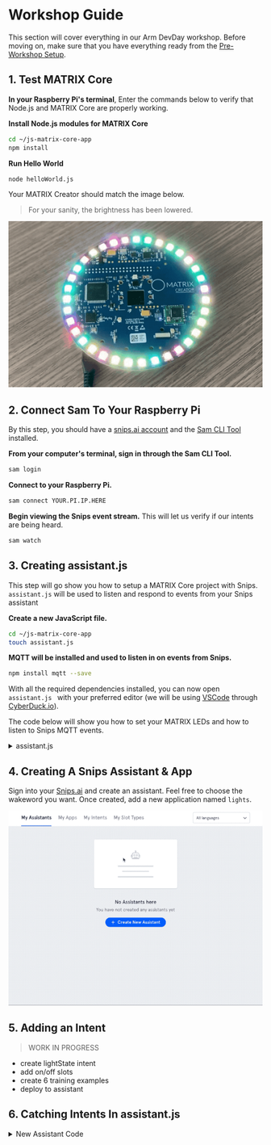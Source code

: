 # Workshop Guide
This section will cover everything in our Arm DevDay workshop. Before moving on, make sure that you have everything ready from the [Pre-Workshop Setup](PreWorkshop.md).

## 1. Test MATRIX Core
**In your Raspberry Pi's terminal**, Enter the commands below to verify that Node.js and MATRIX Core are properly working.

**Install Node.js modules for MATRIX Core**
```bash
cd ~/js-matrix-core-app
npm install
```
**Run Hello World**
```bash
node helloWorld.js
```
Your MATRIX Creator should match the image below.

> For your sanity, the brightness has been lowered.

![](images/matrix-hello-world.gif)

## 2. Connect Sam To Your Raspberry Pi
By this step, you should have a [snips.ai account](https://console.snips.ai/login) and the [Sam CLI Tool](https://snips.gitbook.io/getting-started/installation) installed.

**From your computer's terminal, sign in through the Sam CLI Tool.**
```bash
sam login
```
**Connect to your Raspberry Pi.**
```bash
sam connect YOUR.PI.IP.HERE
```
**Begin viewing the Snips event stream.** This will let us verify if our intents are being heard.
```bash
sam watch
```

## 3. Creating assistant.js
This step will go show you how to setup a MATRIX Core project with Snips. `assistant.js` will be used to listen and respond to events from your Snips assistant

**Create a new JavaScript file.**
```bash
cd ~/js-matrix-core-app
touch assistant.js
```
**MQTT will be installed and used to listen in on events from Snips.**
```bash
npm install mqtt --save
```
With all the required dependencies installed, you can now open `assistant.js ` with your preferred editor (we will be using [VSCode](https://code.visualstudio.com/) through [CyberDuck.io](https://cyberduck.io/)).

The code below will show you how to set your MATRIX LEDs and how to listen to Snips MQTT events.
<details close>
<summary>
assistant.js
</summary>

```js
// MATRIX Core Dependencies
var zmq = require('zeromq');
var core = require('matrix-protos').matrix_io.malos.v1;
var matrix_ip = '127.0.0.1';
var matrix_everloop_base_port = 20021;
var matrix_device_leds = 35;// Hard coded LED count
// Snips.ai Dependencies
var snipsUserName = "YOUR_SNIPS_USERNAME_HERE";
var mqtt = require('mqtt');
var client  = mqtt.connect('mqtt://' + matrix_ip, { port: 1883 });

// - Easy MATRIX LED function
function led(colors){
  // Create & connect Pusher socket to Base Port
  var configSocket = zmq.socket('push');
  configSocket.connect('tcp://' + matrix_ip + ':' + matrix_everloop_base_port);

  // Create an empty Everloop image
  var image = core.io.EverloopImage.create();
  // Set each LED color in Everloop image
  image.led = new Array(matrix_device_leds).fill(colors);

  // Create MATRIX configuration and add Everloop image
  var config = core.driver.DriverConfig.create({'image': image});
  // Send configuration
  configSocket.send(core.driver.DriverConfig.encode(config).finish());
}

// On connection to Snips' MQTT server
client.on('connect', function() {
  console.log("Connected to " + matrix_ip);
  // Events to listen for
	client.subscribe('hermes/hotword/default/detected');// Wakeword
	client.subscribe('hermes/dialogueManager/sessionEnded');// Conversation end
});
// On data from Snips' MQTT server
client.on('message', function(topic, message) {
  switch(topic) {
    // On Wakeword
    case 'hermes/hotword/default/detected':
      console.log('Wakeword Detected')
      led({blue: 100});
      break;
    // On Conversation End
    case 'hermes/dialogueManager/sessionEnded':
      console.log('Session Ended');
      led({});// lights off
      break;
  }
});
```
</details>

## 4. Creating A Snips Assistant & App
Sign into your [Snips.ai](https://console.snips.ai/login) and create an assistant. Feel free to choose the wakeword you want. Once created, add a new application named `lights`.

<img src="images/create_assistant_and_app.gif" />

## 5. Adding an Intent
> WORK IN PROGRESS
- create lightState intent
- add on/off slots
- create 6 training examples
- deploy to assistant

## 6. Catching Intents In assistant.js
<details close>
<summary>New Assistant Code</summary>

```js
// MATRIX Core Dependencies
var zmq = require('zeromq');
var core = require('matrix-protos').matrix_io.malos.v1;
var matrix_ip = '127.0.0.1';
var matrix_everloop_base_port = 20021;
var matrix_device_leds = 35;// Hard coded LED count
// Snips.ai Dependencies
var snipsUserName = "YOUR_SNIPS_USERNAME_HERE";
var mqtt = require('mqtt');
var client = mqtt.connect('mqtt://' + matrix_ip, { port: 1883 });

// - Sets MATRIX LEDs
function led(colors){
  // Create & connect Pusher socket to Base Port
  var configSocket = zmq.socket('push');
  configSocket.connect('tcp://' + matrix_ip + ':' + matrix_everloop_base_port);

  // Create an empty Everloop image
  var image = core.io.EverloopImage.create();
  // Set each LED color in Everloop image
  image.led = new Array(matrix_device_leds).fill(colors);

  // Create MATRIX configuration and add Everloop image
  var config = core.driver.DriverConfig.create({'image': image});
  // Send configuration
  configSocket.send(core.driver.DriverConfig.encode(config).finish());
}

// - Snips response property for our MQTT client
client.snipsRespond = function(payload){
  client.publish('hermes/dialogueManager/endSession', JSON.stringify({
    sessionId: payload.sessionId,
    text: payload.text
  }));
};

// MQTT Topics
var wakeword = 'hermes/hotword/default/detected';
var sessionEnd = 'hermes/dialogueManager/sessionEnded';
var lightState = 'hermes/intent/'+snipsUserName+':lightState';

// On connection to Snips' MQTT server
client.on('connect', function() {
  console.log("Connected to " + matrix_ip);
  // Subscribe to each event (MQTT Topic)
	client.subscribe(wakeword);
  client.subscribe(sessionEnd);
  client.subscribe(lightState); 
});
// On data from Snips' MQTT server
var ledColors = {};
client.on('message', function(topic, message) {
  // Extract message (convert string to JSON)
  var message = JSON.parse(message);

  switch(topic) {
    // On Wakeword
    case wakeword:
      console.log('Wakeword Detected');
      led({blue: 100});
      break;

    // On Light State Change
    case lightState:
      // set LEDs off
      ledColors = {};
      // see if user wants lights on
      try{
        if (message.slots[0].rawValue === 'on')
          ledColors = {red: 255, green: 69};
      }
      finally{
        // Apply LEDs
        led(ledColors);
        // Snips Response
        client.snipsRespond({
          sessionId: message.sessionId, 
          text: 'I have changed the lights!'
        });
        break;
      }

    // On Conversation End
    case sessionEnd:
      console.log('Session Ended');
      break;
  }
  
});
```
</details>